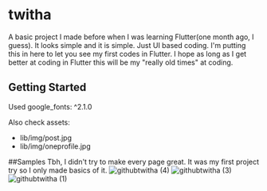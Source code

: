 # twitha

A basic project I made before when I was learning Flutter(one month ago, I guess). It looks simple and it is simple. Just UI based coding.
I'm putting this in here to let you see my first codes in Flutter. I hope as long as I get better at coding in Flutter this will be my "really old times" at coding.
 
## Getting Started

Used  google_fonts: ^2.1.0

Also check assets:
 - lib/img/post.jpg
 - lib/img/oneprofile.jpg

##Samples
Tbh, I didn't try to make every page great. It was my first project try so I only made basics of it. 
 ![githubtwitha (4)](https://user-images.githubusercontent.com/48176173/136194398-ae0e2676-1e09-4ac4-8cff-cf50e10a84a4.jpeg)
![githubtwitha (3)](https://user-images.githubusercontent.com/48176173/136194432-e4ed697a-1739-4c1f-b8a5-7de9ce25789a.jpeg)
![githubtwitha (1)](https://user-images.githubusercontent.com/48176173/136194435-3ea3b405-cf4b-4965-9539-aa04350fcde8.jpeg)
